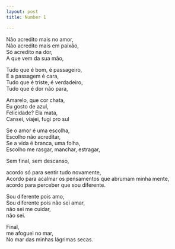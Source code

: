 ```yaml
---
layout: post
title: Number 1

---
```

Não acredito mais no amor,                                                                                                                                                          
Não acredito mais em paixão,                                                                                                                                                        
Só acredito na dor,                                                                                                                                                                  
A que vem da sua mão,                                                    

Tudo que é bom, é passageiro,                                                                                                                                                               
E a passagem é cara,                                                                                                                                                                       
Tudo que é triste, é verdadeiro,                                                                                                                                                             
Tudo que é dor não para, 

Amarelo, que cor chata,                                                                                                                                                                   
Eu gosto de azul,                                                                                                                                                                              
Felicidade? Ela mata,                                                                                                                                                                
Cansei, viajei, fugi pro sul 

Se o amor é uma escolha,                                                                                                                                                                
Escolho não acreditar,                                                                                                                                                             
Se a vida é branca, uma folha,                                                                                                                                                            
Escolho me rasgar, manchar, estragar,  

Sem final, sem descanso,

acordo só para sentir tudo novamente,                                                                                                                                                    
Acordo para acalmar os pensamentos que abrumam minha mente,                                                                                                                                
acordo para perceber que sou diferente.

Sou diferente pois amo,                                                                                                                                                             
Sou diferente pois não sei amar,                                                                                                                                                  
não sei me cuidar,                                                                                                                                                                         
não sei. 

Final,                                                                                                                                                                            
me afoguei no mar,                                                                                                                                                                      
No mar das minhas lágrimas secas.
